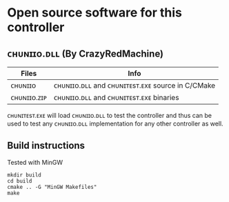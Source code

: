 # Open source software for this controller

## ᴄʜᴜɴɪɪᴏ.ᴅʟʟ (By CrazyRedMachine)

| Files       | Info                                            |
| ----------- | ----------------------------------------------- |
| ᴄʜᴜɴɪɪᴏ     | ᴄʜᴜɴɪɪᴏ.ᴅʟʟ and ᴄʜᴜɴɪᴛᴇsᴛ.ᴇxᴇ source in C/CMake |
| ᴄʜᴜɴɪɪᴏ.ᴢɪᴘ | ᴄʜᴜɴɪɪᴏ.ᴅʟʟ and ᴄʜᴜɴɪᴛᴇsᴛ.ᴇxᴇ binaries          |

ᴄʜᴜɴɪᴛᴇsᴛ.ᴇxᴇ will load ᴄʜᴜɴɪɪᴏ.ᴅʟʟ to test the controller and thus can be used to test any ᴄʜᴜɴɪɪᴏ.ᴅʟʟ implementation for any other controller as well.

## Build instructions

Tested with MinGW

```
mkdir build
cd build
cmake .. -G "MinGW Makefiles"
make
```


